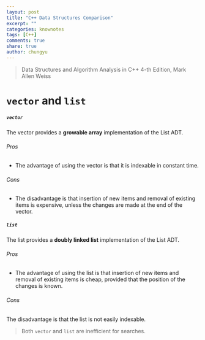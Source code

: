 ```yaml
---
layout: post
title: "C++ Data Structures Comparison"
excerpt: ""
categories: knownotes
tags: [C++]
comments: true
share: true
author: chungyu
---
```


> Data Structures and Algorithm Analysis in C++ 4-th Edition, Mark Allen Weiss



# `vector` and `list`
##### `vector`
The vector provides a **growable array** implementation of the List ADT.
###### Pros
* The advantage of using the vector is that it is indexable in constant time.
###### Cons
* The disadvantage is that insertion of new items and removal of existing items is expensive, unless the changes are made at the end of the vector.

##### `list`
The list provides a **doubly linked list** implementation of the List ADT.
###### Pros
* The advantage of using the list is that insertion of new items and removal of existing items is cheap, provided that the position of the changes is known.
###### Cons
The disadvantage is that the list is not easily indexable.

> Both `vector` and `list` are inefficient for searches.
